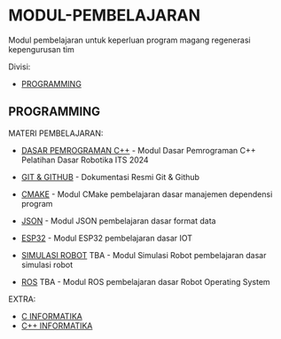 # MODUL-PEMBELAJARAN

Modul pembelajaran untuk keperluan program magang regenerasi kepengurusan tim

Divisi:

- [PROGRAMMING](#programming)
<!-- - [Electrical](#electrical)
- [Mechanical](#business--marketing)
- [Creative & Branding](#creative-design) -->

## PROGRAMMING

MATERI PEMBELAJARAN:

- [DASAR PEMROGRAMAN C++](https://docs.google.com/document/d/1-x9F7vJ48oUd1SKKwe7layz18QPZV2tropzPHM4X0AY/edit#heading=h.lfimq47b3z9v) - Modul Dasar Pemrograman C++ Pelatihan Dasar Robotika ITS 2024

- [GIT & GITHUB](https://docs.github.com/en/get-started/start-your-journey/hello-world) - Dokumentasi Resmi Git & Github
- [CMAKE](Programming/CMAKE_JSON/MODUL_CMAKE.md) - Modul CMake pembelajaran dasar manajemen dependensi program
- [JSON](Programming/JSON/README.md) - Modul JSON pembelajaran dasar format data
- [ESP32](Programming/ESP/README.md) - Modul ESP32 pembelajaran dasar IOT
- [SIMULASI ROBOT]() TBA - Modul Simulasi Robot pembelajaran dasar simulasi robot
- [ROS]() TBA - Modul ROS pembelajaran dasar Robot Operating System

EXTRA:

- [C INFORMATIKA](https://github.com/Algoritma-dan-Pemrograman-ITS)
- [C++ INFORMATIKA](https://github.com/Algoritma-dan-Pemrograman-ITS/StrukturData/wiki)
